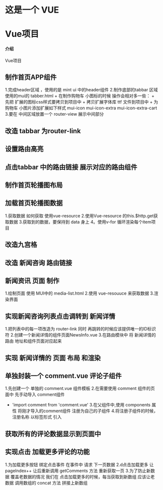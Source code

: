 # 这是一个 VUE

# Vue项目

#### 介绍
Vue项目



## 制作首页APP组件
1.完成header区域 ，使用的是 mint ui 中的header组件
2.制作底部的tabbar 区域 使用的mui的 tabber.html
    + 在制作购物车 小图标的时候 操作会相对多一些：
    + 先把 扩展的图标css样式要拷贝到项目中
    + 拷贝扩展字体库 ttf 文件到项目中
    + 为购物车 小图片添加扩展如下样式 mui-icon mui-icon-extra mui-icon-extra-cart
3.要在 中间区域放置一个 router-view 展示中间部分 



## 改造 tabbar 为router-link

## 设置路由高亮

## 点击tabbar 中的路由链接 展示对应的路由组件

## 制作首页轮播图布局

## 加载首页轮播图数据
1.获取数据  如何获取 使用vue-resource
2.使用Vue-resource 的this.$http.get获取数据
3.获取到的数据，要保持到 data 身上
4。使用v-for 循环渲染每个item项目

## 改造九宫格

## 改造 新闻咨询 路由链接

## 新闻资讯 页面 制作 
1.绘制页面  使用 MUI中的 media-list.html
2.使用 vue-resouuce 来获取数据
3.渲染界面


## 实现新闻咨询列表点击调转到 新闻详情
1.把列表中的每一项改造为 router-link 同时 再跳转的时候应该提供唯一的ID标识符
2.创建一个新闻详情的组件页面NewsInfo.vue
3.在路由模块中 将 新闻详情的路由 地址和组件页面对应起来

## 实现 新闻详情的 页面 布局 和渲染


## 单独封装一个 comment.vue 评论子组件
1.先创建一个 单独的 comment.vue 组件模板
2.在需要使用 comment 组件的页面中 先手动导入 comment组件
  + 'import comment from 'comment.vue'
3.在父组件中,使用 components 属性 将刚才导入的comment组件 注册为自己的子组件
4.将注册子组件的时候，注册名称 以标签形式 引入

## 获取所有的评论数据显示到页面中


## 实现点击 加载更多评论的功能
1.为加载更多按钮 绑定点击事件 在事件中 请求 下一页数据
2.d点击加载更多 让pageIndex++ 让后重新调用 getComments 方法 重新获取一页
3.为了防止新数据 覆盖老数据的情况 我们在 点击加载更多的时候，每当获取到新数组 应该让老数据 调用数组的 concat 方法 拼接上新数组

